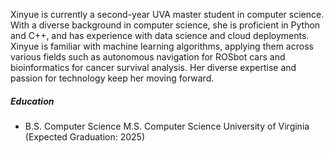 Xinyue is currently a second-year UVA master student in computer science. With a diverse background in computer science, she is proficient in Python and C++, and has experience with data science and cloud deployments. Xinyue is familiar with machine learning algorithms, applying them across various fields such as autonomous navigation for ROSbot cars and bioinformatics for cancer survival analysis. Her diverse expertise and passion for technology keep her moving forward.

##### Education

- B.S. Computer Science
M.S. Computer Science
University of Virginia (Expected Graduation: 2025)
